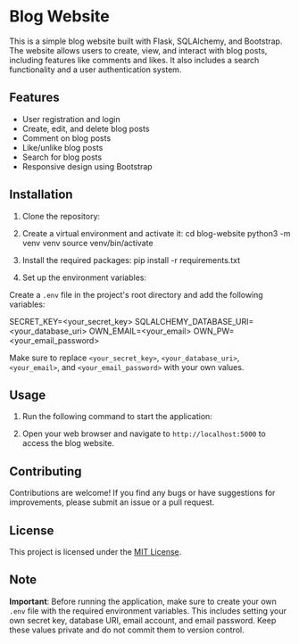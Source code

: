 # Blog Website

This is a simple blog website built with Flask, SQLAlchemy, and Bootstrap. The website allows users to create, view, and interact with blog posts, including features like comments and likes. It also includes a search functionality and a user authentication system.

## Features

- User registration and login
- Create, edit, and delete blog posts
- Comment on blog posts
- Like/unlike blog posts
- Search for blog posts
- Responsive design using Bootstrap

## Installation

1. Clone the repository:

2. Create a virtual environment and activate it:
cd blog-website
python3 -m venv venv
source venv/bin/activate

3. Install the required packages:
pip install -r requirements.txt

4. Set up the environment variables:

Create a `.env` file in the project's root directory and add the following variables:

SECRET_KEY=<your_secret_key>
SQLALCHEMY_DATABASE_URI=<your_database_uri>
OWN_EMAIL=<your_email>
OWN_PW=<your_email_password>


Make sure to replace `<your_secret_key>`, `<your_database_uri>`, `<your_email>`, and `<your_email_password>` with your own values.

## Usage

1. Run the following command to start the application:


2. Open your web browser and navigate to `http://localhost:5000` to access the blog website.

## Contributing

Contributions are welcome! If you find any bugs or have suggestions for improvements, please submit an issue or a pull request.

## License

This project is licensed under the [MIT License](https://opensource.org/licenses/MIT).

## Note

**Important**: Before running the application, make sure to create your own `.env` file with the required environment variables. This includes setting your own secret key, database URI, email account, and email password. Keep these values private and do not commit them to version control.

